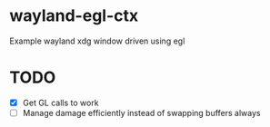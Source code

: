 # wayland-egl-ctx

Example wayland xdg window driven using egl

# TODO

- [x] Get GL calls to work
- [ ] Manage damage efficiently instead of swapping buffers always
